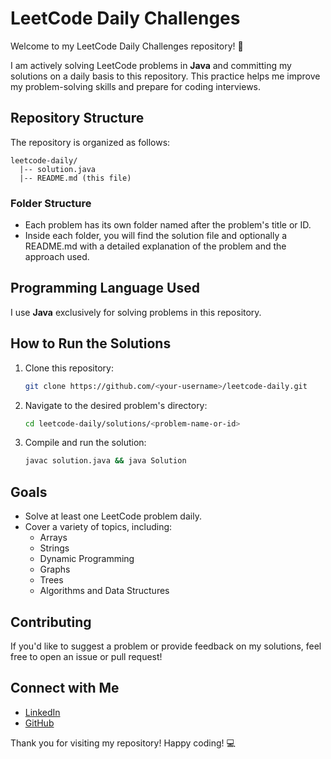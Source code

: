 # LeetCode Daily Challenges

Welcome to my LeetCode Daily Challenges repository! 🚀

I am actively solving LeetCode problems in **Java** and committing my solutions on a daily basis to this repository. This practice helps me improve my problem-solving skills and prepare for coding interviews.

## Repository Structure

The repository is organized as follows:

```
leetcode-daily/
  |-- solution.java
  |-- README.md (this file)
```

### Folder Structure
- Each problem has its own folder named after the problem's title or ID.
- Inside each folder, you will find the solution file and optionally a README.md with a detailed explanation of the problem and the approach used.

## Programming Language Used

I use **Java** exclusively for solving problems in this repository.

## How to Run the Solutions

1. Clone this repository:
   ```bash
   git clone https://github.com/<your-username>/leetcode-daily.git
   ```

2. Navigate to the desired problem's directory:
   ```bash
   cd leetcode-daily/solutions/<problem-name-or-id>
   ```

3. Compile and run the solution:
   ```bash
   javac solution.java && java Solution
   ```

## Goals

- Solve at least one LeetCode problem daily.
- Cover a variety of topics, including:
  - Arrays
  - Strings
  - Dynamic Programming
  - Graphs
  - Trees
  - Algorithms and Data Structures

## Contributing

If you'd like to suggest a problem or provide feedback on my solutions, feel free to open an issue or pull request!

## Connect with Me

- [LinkedIn](https://linkedin.com/in/<your-profile>)
- [GitHub](https://github.com/<your-username>)

Thank you for visiting my repository! Happy coding! 💻
